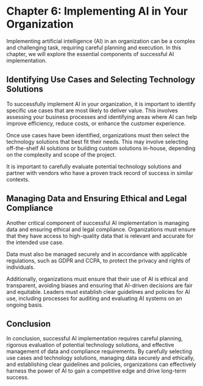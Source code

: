 Chapter 6: Implementing AI in Your Organization
===============================================

Implementing artificial intelligence (AI) in an organization can be a complex and challenging task, requiring careful planning and execution. In this chapter, we will explore the essential components of successful AI implementation.

Identifying Use Cases and Selecting Technology Solutions
--------------------------------------------------------

To successfully implement AI in your organization, it is important to identify specific use cases that are most likely to deliver value. This involves assessing your business processes and identifying areas where AI can help improve efficiency, reduce costs, or enhance the customer experience.

Once use cases have been identified, organizations must then select the technology solutions that best fit their needs. This may involve selecting off-the-shelf AI solutions or building custom solutions in-house, depending on the complexity and scope of the project.

It is important to carefully evaluate potential technology solutions and partner with vendors who have a proven track record of success in similar contexts.

Managing Data and Ensuring Ethical and Legal Compliance
-------------------------------------------------------

Another critical component of successful AI implementation is managing data and ensuring ethical and legal compliance. Organizations must ensure that they have access to high-quality data that is relevant and accurate for the intended use case.

Data must also be managed securely and in accordance with applicable regulations, such as GDPR and CCPA, to protect the privacy and rights of individuals.

Additionally, organizations must ensure that their use of AI is ethical and transparent, avoiding biases and ensuring that AI-driven decisions are fair and equitable. Leaders must establish clear guidelines and policies for AI use, including processes for auditing and evaluating AI systems on an ongoing basis.

Conclusion
----------

In conclusion, successful AI implementation requires careful planning, rigorous evaluation of potential technology solutions, and effective management of data and compliance requirements. By carefully selecting use cases and technology solutions, managing data securely and ethically, and establishing clear guidelines and policies, organizations can effectively harness the power of AI to gain a competitive edge and drive long-term success.
